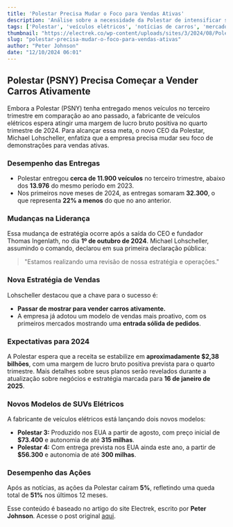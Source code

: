 ```yaml
---
title: 'Polestar Precisa Mudar o Foco para Vendas Ativas'
description: 'Análise sobre a necessidade da Polestar de intensificar suas vendas de veículos elétricos.'
tags: ['Polestar', 'veículos elétricos', 'notícias de carros', 'mercado automotivo']
thumbnail: "https://electrek.co/wp-content/uploads/sites/3/2024/08/Polestar-first-electric-SUV-US-1.jpeg?quality=82&strip=all&w=1400"
slug: "polestar-precisa-mudar-o-foco-para-vendas-ativas"
author: "Peter Johnson"
date: "12/10/2024 06:01"
---
```


## Polestar (PSNY) Precisa Começar a Vender Carros Ativamente

Embora a Polestar (PSNY) tenha entregado menos veículos no terceiro trimestre em comparação ao ano passado, a fabricante de veículos elétricos espera atingir uma margem de lucro bruto positiva no quarto trimestre de 2024. Para alcançar essa meta, o novo CEO da Polestar, Michael Lohscheller, enfatiza que a empresa precisa mudar seu foco de demonstrações para vendas ativas.

### Desempenho das Entregas

- Polestar entregou **cerca de 11.900 veículos** no terceiro trimestre, abaixo dos **13.976** do mesmo período em 2023.
- Nos primeiros nove meses de 2024, as entregas somaram **32.300**, o que representa **22% a menos** do que no ano anterior.

### Mudanças na Liderança

Essa mudança de estratégia ocorre após a saída do CEO e fundador Thomas Ingenlath, no dia **1º de outubro de 2024**. Michael Lohscheller, assumindo o comando, declarou em sua primeira declaração pública:
> "Estamos realizando uma revisão de nossa estratégia e operações."

### Nova Estratégia de Vendas

Lohscheller destacou que a chave para o sucesso é:
- **Passar de mostrar para vender carros ativamente.**
- A empresa já adotou um modelo de vendas mais proativo, com os primeiros mercados mostrando uma **entrada sólida de pedidos**.

### Expectativas para 2024

A Polestar espera que a receita se estabilize em **aproximadamente $2,38 bilhões**, com uma margem de lucro bruto positiva prevista para o quarto trimestre. Mais detalhes sobre seus planos serão revelados durante a atualização sobre negócios e estratégia marcada para **16 de janeiro de 2025**.

### Novos Modelos de SUVs Elétricos

A fabricante de veículos elétricos está lançando dois novos modelos:
- **Polestar 3:** Produzido nos EUA a partir de agosto, com preço inicial de **$73.400** e autonomia de até **315 milhas**.
- **Polestar 4:** Com entrega prevista nos EUA ainda este ano, a partir de **$56.300** e autonomia de até **300 milhas**.

### Desempenho das Ações

Após as notícias, as ações da Polestar caíram **5%**, refletindo uma queda total de **51%** nos últimos 12 meses.

Esse conteúdo é baseado no artigo do site Electrek, escrito por **Peter Johnson**. Acesse o post original [aqui](https://electrek.co/2024/10/11/polestar-over-show-and-tell-needs-to-start-actively-selling-cars/).